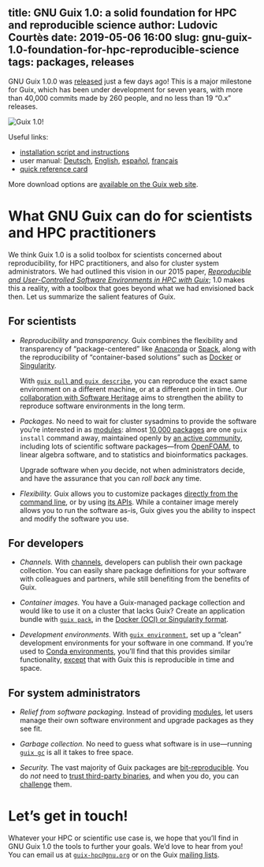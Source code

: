 title: GNU Guix 1.0: a solid foundation for HPC and reproducible science
author: Ludovic Courtès
date: 2019-05-06 16:00
slug: gnu-guix-1.0-foundation-for-hpc-reproducible-science
tags: packages, releases
---

GNU Guix 1.0.0 was
[released](https://www.gnu.org/software/guix/blog/2019/gnu-guix-1.0.0-released/)
just a few days ago!  This is a major milestone for Guix, which has
been under development for seven years, with more than 40,000 commits
made by 260 people, and no less than 19 “0.x” releases.

![Guix 1.0!](https://www.gnu.org/software/guix/static/blog/img/guix-1.0.png)

Useful links:

  - [installation script and
    instructions](https://www.gnu.org/software/guix/manual/en/html_node/Binary-Installation.html)
  - user manual:
	[Deutsch](https://www.gnu.org/software/guix/manual/de/html_node),
    [English](https://www.gnu.org/software/guix/manual/en/html_node),
    [español](https://www.gnu.org/software/guix/manual/es/html_node),
    [français](https://www.gnu.org/software/guix/manual/fr/html_node)
  - [quick reference card](https://www.gnu.org/software/guix/guix-refcard.pdf)
	
More download options are [available on the Guix web
site](https://www.gnu.org/software/guix/download/).

# What GNU Guix can do for scientists and HPC practitioners

We think Guix 1.0 is a solid toolbox for scientists concerned about
reproducibility, for HPC practitioners, and also for cluster system
administrators.  We had outlined this vision in our 2015 paper,
[_Reproducible and User-Controlled Software Environments in HPC with
Guix_](https://hal.inria.fr/hal-01161771/en); 1.0 makes this a reality,
with a toolbox that goes beyond what we had envisioned back then.  Let
us summarize the salient features of Guix.

## For scientists

  - *Reproducibility* and *transparency.* Guix combines the flexibility
    and transparency of “package-centered” like
    [Anaconda](https://anaconda.org) or [Spack](https://spack.io), along
    with the reproducibility of “container-based solutions” such as
    [Docker](https://www.docker.com/) or
    [Singularity](https://www.sylabs.io/singularity/).
	
	With [`guix pull` and `guix
    describe`](https://guix-hpc.bordeaux.inria.fr/blog/2018/12/hpc-reproducible-research-in-guix-0-16-0/),
    you can reproduce the exact same environment on a different machine,
    or at a different point in time.  Our [collaboration with Software
    Heritage](https://www.softwareheritage.org/2019/04/18/software-heritage-and-gnu-guix-join-forces-to-enable-long-term-reproducibility/)
    aims to strengthen the ability to reproduce software environments in
    the long term.

  - *Packages.* No need to wait for cluster sysadmins to provide the
    software you’re interested in as
    [modules](http://modules.sourceforge.net/): almost [10,000
    packages](https://guix-hpc.bordeaux.inria.fr/browse) are one `guix
    install` command away, maintained openly by [an active
    community](https://www.openhub.net/p/gnuguix/), including lots of
    scientific software packages—from
    [OpenFOAM](https://guix-hpc.bordeaux.inria.fr/package/openfoam), to
    linear algebra software, and to statistics and bioinformatics
    packages.
	
	Upgrade software when _you_ decide, not when administrators decide,
    and have the assurance that you can _roll back_ any time.

  - *Flexibility.* Guix allows you to customize packages [directly from
    the command
    line](https://www.gnu.org/software/guix/manual/en/html_node/Package-Transformation-Options.html),
    or by using [its
    APIs](https://www.gnu.org/software/guix/manual/en/html_node/Defining-Packages.html).
    While a container image merely allows you to run the software as-is,
    Guix gives you the ability to inspect and modify the software you
    use.

## For developers

  - *Channels.*  With
    [channels](https://www.gnu.org/software/guix/manual/en/html_node/Channels.html),
    developers can publish their own package collection.  You can easily
    share package definitions for your software with colleagues and
    partners, while still benefiting from the benefits of Guix.

  - *Container images.* You have a Guix-managed package collection and
    would like to use it on a cluster that lacks Guix?  Create an
    application bundle with [`guix
    pack`](https://guix-hpc.bordeaux.inria.fr/blog/2017/10/using-guix-without-being-root/),
    in the [Docker (OCI) or Singularity
    format](https://www.gnu.org/software/guix/manual/en/html_node/Invoking-guix-pack.html).

  - *Development environments.* With [`guix
    environment`](https://www.gnu.org/software/guix/manual/en/html_node/Invoking-guix-environment.html),
    set up a “clean” development environments for your software in one
    command.  If you’re used to [Conda
    environments](https://docs.conda.io/projects/conda/en/latest/user-guide/tasks/manage-environments.html),
    you’ll find that this provides similar functionality,
    [except](https://github.com/conda/conda/issues/2997) that with Guix
    this is reproducible in time and space.

## For system administrators

  - *Relief from software packaging.*  Instead of providing
    [modules](http://modules.sourceforge.net), let users manage their
    own software environment and upgrade packages as they see fit.

  - *Garbage collection.*  No need to guess what software is in
    use—running [`guix
    gc`](https://www.gnu.org/software/guix/manual/en/html_node/Invoking-guix-gc.html)
    is all it takes to free space.

  - *Security.* The vast majority of Guix packages are
    [bit-reproducible](https://reproducible-builds.org/docs/definition/).
    You do _not_ need to [trust third-party
    binaries](https://www.gnu.org/software/guix/manual/en/html_node/On-Trusting-Binaries.html),
    and when you do, you can
    [challenge](https://www.gnu.org/software/guix/manual/en/html_node/Invoking-guix-challenge.html)
    them.

# Let’s get in touch!

Whatever your HPC or scientific use case is, we hope that you’ll find in
GNU Guix 1.0 the tools to further your goals.  We’d love to hear from
you!  You can email us at
[`guix-hpc@gnu.org`](https://guix-hpc.bordeaux.inria.fr/about/) or on
the Guix [mailing lists](https://www.gnu.org/software/guix/contact/).
